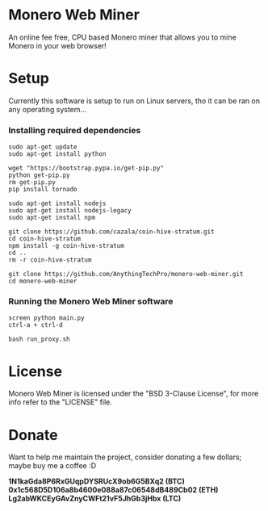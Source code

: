 Monero Web Miner
============
An online fee free, CPU based Monero miner that allows you to mine Monero in your web browser!

Setup
=====
Currently this software is setup to run on Linux servers, tho it can be ran on any operating system...

### Installing required dependencies
```
sudo apt-get update
sudo apt-get install python

wget "https://bootstrap.pypa.io/get-pip.py"
python get-pip.py
rm get-pip.py
pip install tornado

sudo apt-get install nodejs
sudo apt-get install nodejs-legacy
sudo apt-get install npm

git clone https://github.com/cazala/coin-hive-stratum.git
cd coin-hive-stratum
npm install -g coin-hive-stratum
cd ..
rm -r coin-hive-stratum

git clone https://github.com/AnythingTechPro/monero-web-miner.git
cd monero-web-miner
```

### Running the Monero Web Miner software
```
screen python main.py
ctrl-a + ctrl-d

bash run_proxy.sh
```

License
=======
Monero Web Miner is licensed under the "BSD 3-Clause License", for more info refer to the "LICENSE" file.

Donate
======
Want to help me maintain the project, consider donating a few dollars; maybe buy me a coffee :D

**1N1kaGda8P6RxGUqpDYSRUcX9ob6G5BXq2 (BTC)**
**0x1c568D5D106a8b4600e088a87c06548dB489Cb02 (ETH)**
**Lg2abWKCEyGAvZnyCWFt21vF5JhGb3jHbx (LTC)**
